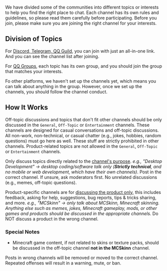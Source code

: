 We have divided some of the communities into different topics or interests to help you find the right place to chat. Each channel has its own rules and guidelines, so please read them carefully before participating. Before you join, please make sure you are joining the right channel for your interests.

## Division of Topics

For <u>Discord, Telegram, QQ Guild</u>, you can join with just an all-in-one link. And you can see the channel list after joining.

For <u>QQ Groups</u>, each topic has its own group, and you should join the group that matches your interests.

Fo other platforms, we haven't set up the channels yet, which means you can talk about anything in the group. However, once we set up the channels, you should follow the channel conduct.

## How It Works

Off-topic discussions and topics that don't fit other channels should be only discussed in the `General`, `Off-Topic` or `Entertainment` channels. These channels are designed for casual conversations and off-topic discussions. All non-work, non-technical, or casual chatter (e.g., jokes, hobbies, random questions) must go here as well. These stuff are strictly prohibited in other channels. Product-related topics are not allowed in the `General`, `Off-Topic` or `Entertainment` channels.

Only discuss topics directly related to the <u>channel's purpose</u>. *e.g., "Desktop Development" → desktop coding/software talk only (**Strictly technical**, and no mobile or web development, which have their own channels)*. Post in the correct channel. If unsure, ask moderators first. No unrelated discussions (e.g., memes, off-topic questions).

Product-specific channels are for <u>discussing the product only</u>, this includes feedback, asking for help, suggestions, bug reports, tips & tricks sharing, and more. *e.g., "MCSkinn" → only talk about MCSkinn, Minecraft skinning. Anything else such as memes, jokes, Minecraft gameplay, mods, or other games and products should be discussed in the appropriate channels.* Do NOT discuss a product in the wrong channel.

### Special Notes

- Minecraft game content, if not related to skins or texture packs, should be discussed in the off-topic channel **not in the MCSkinn** channel.

Posts in wrong channels will be removed or moved to the correct channel. Repeated offenses will result in a warning, mute, or ban.